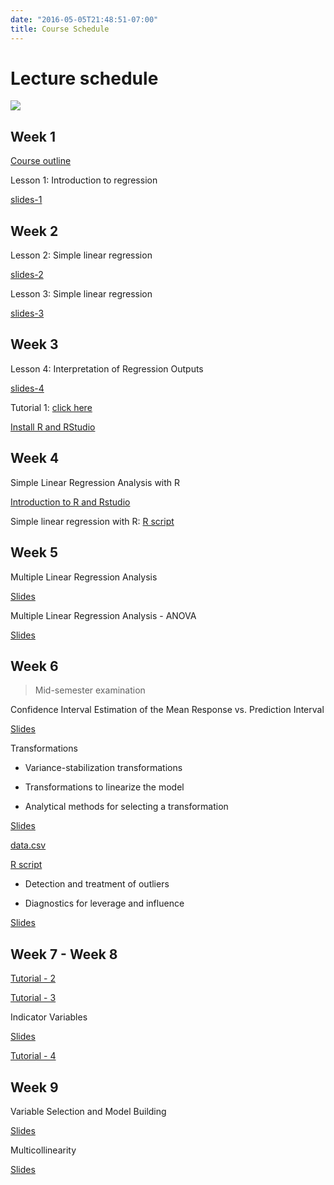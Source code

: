 ```yaml
---
date: "2016-05-05T21:48:51-07:00"
title: Course Schedule
---
```


# Lecture schedule


![](/regression/timetable.png)


## Week 1

[Course outline](/STA_506_2.0_LinearRegressionAnalysis_2020S1.pdf)

Lesson 1: Introduction to regression

[slides-1](/regression/regression1.html)

## Week 2

Lesson 2: Simple linear regression

[slides-2](/regression/regression2.html)

Lesson 3: Simple linear regression

[slides-3](/regression/regression3.html)

## Week 3

Lesson 4: Interpretation of Regression Outputs

[slides-4](/regression/regression4.html)

Tutorial 1: [click here](/Tutorial/tutorial_1.pdf)

[Install R and RStudio](https://r4fun.netlify.app/blog/topic1/)

## Week 4

Simple Linear Regression Analysis with R

[Introduction to R and Rstudio](https://r4fun.netlify.app/slides/4introduction_to_r_and_rstudio/1_intro_r_iassl#1)

Simple linear regression with R: [R script](/script/1regression.R)

## Week 5

Multiple Linear Regression Analysis

[Slides](/regression/regression6.html)

Multiple Linear Regression Analysis - ANOVA

[Slides](/regression/regression7.html)



## Week 6

> Mid-semester examination

Confidence Interval Estimation of the
Mean Response vs. Prediction Interval

[Slides](/regression/regression8.html)

Transformations

- Variance-stabilization transformations

- Transformations to linearize the model

- Analytical methods for selecting a transformation

[Slides](/regression/regression9.html)

[data.csv](/data/data.csv)

[R script](/data/datascript.R)

- Detection and treatment of outliers

- Diagnostics for leverage and influence

[Slides](/regression/regression10.html)

## Week 7 - Week 8

[Tutorial - 2](/regression/tutorial_1.pdf)

[Tutorial - 3](/regression/tutorial2.pdf)

Indicator Variables

[Slides](/regression/regression11.html)

[Tutorial - 4](/Tutorial/Tutorial_4.pdf)



## Week 9

Variable Selection and Model Building

[Slides](/regression/regression12.pdf)

Multicollinearity

[Slides](/regression/regression13.pdf)




